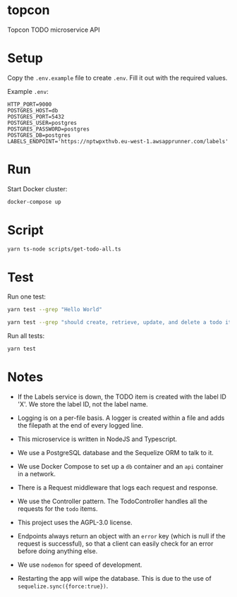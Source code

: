 # topcon

Topcon TODO microservice API


# Setup

Copy the `.env.example` file to create `.env`. Fill it out with the required values.

Example `.env`:  
```
HTTP_PORT=9000
POSTGRES_HOST=db
POSTGRES_PORT=5432
POSTGRES_USER=postgres
POSTGRES_PASSWORD=postgres
POSTGRES_DB=postgres
LABELS_ENDPOINT='https://nptwpxthvb.eu-west-1.awsapprunner.com/labels'
```


# Run

Start Docker cluster:

```bash
docker-compose up
```


# Script

```bash
yarn ts-node scripts/get-todo-all.ts
```


# Test

Run one test:

```bash
yarn test --grep "Hello World"

yarn test --grep "should create, retrieve, update, and delete a todo item"
```

Run all tests:

```bash
yarn test
```


# Notes

* If the Labels service is down, the TODO item is created with the label ID 'X'. We store the label ID, not the label name.

* Logging is on a per-file basis. A logger is created within a file and adds the filepath at the end of every logged line.

* This microservice is written in NodeJS and Typescript.

* We use a PostgreSQL database and the Sequelize ORM to talk to it.

* We use Docker Compose to set up a `db` container and an `api` container in a network.

* There is a Request middleware that logs each request and response.

* We use the Controller pattern. The TodoController handles all the requests for the `todo` items.

* This project uses the AGPL-3.0 license.

* Endpoints always return an object with an `error` key (which is null if the request is successful), so that a client can easily check for an error before doing anything else.

* We use `nodemon` for speed of development.

* Restarting the app will wipe the database. This is due to the use of `sequelize.sync({force:true})`.
